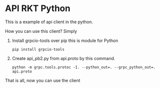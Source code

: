 # API RKT Python

This is a example of api client in the python.

How you can use this client? Simply

1) Install grpcio-tools over pip this is module for Python
   ```
   pip install grpcio-tools
   ```
2) Create api_pb2.py from api.proto by this command.
   ```
   python -m grpc.tools.protoc -I. --python_out=. --grpc_python_out=. api.proto
   ```
That is all, now you can use the client
